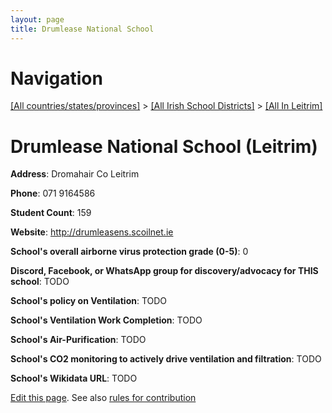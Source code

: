 ```yaml
---
layout: page
title: Drumlease National School
---
```

# Navigation

[[All countries/states/provinces]](../../..) > [[All Irish School Districts]](../..) > [[All In Leitrim]](..)

# Drumlease National School (Leitrim)

**Address**: Dromahair Co Leitrim

**Phone**: 071 9164586

**Student Count**: 159

**Website**: <http://drumleasens.scoilnet.ie>

**School's overall airborne virus protection grade (0-5)**: 0

**Discord, Facebook, or WhatsApp group for discovery/advocacy for THIS school**: TODO

**School's policy on Ventilation**: TODO

**School's Ventilation Work Completion**: TODO

**School's Air-Purification**: TODO

**School's CO2 monitoring to actively drive ventilation and filtration**: TODO

**School's Wikidata URL**: TODO


[Edit this page](https://github.com/ventilate-schools/Ireland/edit/main/./Leitrim/Drumlease_National_School.md). See also [rules for contribution](../../../contribution-rules/)